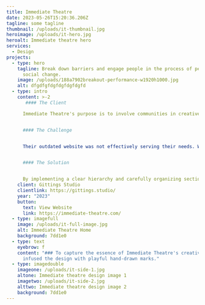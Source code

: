 ```yaml
---
title: Immediate Theatre
date: 2023-05-26T15:20:36.206Z
tagline: some tagline
thumbnail: /uploads/it-thumbnail.jpg
heroimage: /uploads/it-hero.jpg
heroalt: Immediate theatre hero
services:
  - Design
projects:
  - type: hero
    tagline: Break down barriers and engage people in the process of personal and
      social change.
    image: /uploads/188a7902breakout-performance-w1920h1000.jpg
    alt: dfgdfgfdgfdgfdgfdgfd
  - type: intro
    content: >-2
       #### The Client

      Immediate Theatre's purpose is to involve communities in creative projects that inspire wellbeing, break down barriers and engage people in the process of personal and social change. They use theatre and the arts to help people engage with issues and concerns.


      #### The Challenge


      Their outdated website was not effectively serving their needs. With a wide range of content types and a lack of cohesion, the previous website created a confusing and cluttered user experience. Our mission was clear: to bring order to the chaos and provide a streamlined solution that caters to their diverse content needs. 


      #### The Solution


      By implementing a clear hierarchy and carefully organizing sections, we ensured the team could easily add and manage content. Our goal was to create a seamless and user-friendly path through the website, offering an improved experience for both the team and their visitors. The site leverages the power of 11ty and Netlify CMS - expertly built by Ryan from Gittings Studio.
    client: Gittings Studio
    clientlink: https://gittings.studio/
    year: "2023"
    button:
      text: View Website
      link: https://immediate-theatre.com/
  - type: imagefull
    image: /uploads/it-full-image.jpg
    alt: Immediate Theatre Home
    background: 7dd1e0
  - type: text
    eyebrow: f
    content: "### To capture the essence of Immediate Theatre's creative work, I
      infused the design with playful hand-drawn marks."
  - type: imagedouble
    imageone: /uploads/it-side-1.jpg
    altone: Immediate theatre design image 1
    imagetwo: /uploads/it-side-2.jpg
    alttwo: Immediate theatre design image 2
    background: 7dd1e0
---
```

